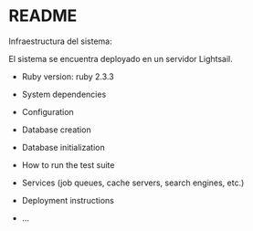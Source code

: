 # README


Infraestructura del sistema:

El sistema se encuentra deployado en un servidor Lightsail.







* Ruby version:
ruby 2.3.3

* System dependencies

* Configuration

* Database creation

* Database initialization

* How to run the test suite

* Services (job queues, cache servers, search engines, etc.)

* Deployment instructions

* ...
